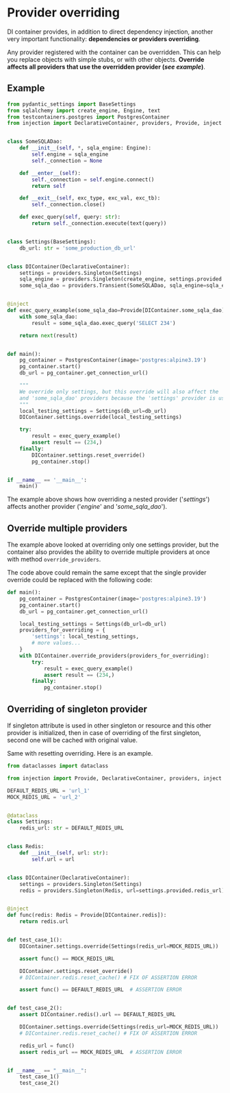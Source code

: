 # Provider overriding

DI container provides, in addition to direct dependency injection, another very important functionality:
**dependencies or providers overriding**.

Any provider registered with the container can be overridden.
This can help you replace objects with simple stubs, or with other objects.
**Override affects all providers that use the overridden provider (_see example_)**.

## Example

```python
from pydantic_settings import BaseSettings
from sqlalchemy import create_engine, Engine, text
from testcontainers.postgres import PostgresContainer
from injection import DeclarativeContainer, providers, Provide, inject


class SomeSQLADao:
    def __init__(self, *, sqla_engine: Engine):
        self.engine = sqla_engine
        self._connection = None

    def __enter__(self):
        self._connection = self.engine.connect()
        return self

    def __exit__(self, exc_type, exc_val, exc_tb):
        self._connection.close()

    def exec_query(self, query: str):
        return self._connection.execute(text(query))


class Settings(BaseSettings):
    db_url: str = 'some_production_db_url'


class DIContainer(DeclarativeContainer):
    settings = providers.Singleton(Settings)
    sqla_engine = providers.Singleton(create_engine, settings.provided.db_url)
    some_sqla_dao = providers.Transient(SomeSQLADao, sqla_engine=sqla_engine)


@inject
def exec_query_example(some_sqla_dao=Provide[DIContainer.some_sqla_dao]):
    with some_sqla_dao:
        result = some_sqla_dao.exec_query('SELECT 234')

    return next(result)


def main():
    pg_container = PostgresContainer(image='postgres:alpine3.19')
    pg_container.start()
    db_url = pg_container.get_connection_url()

    """
    We override only settings, but this override will also affect the 'sqla_engine'
    and 'some_sqla_dao' providers because the 'settings' provider is used by them!
    """
    local_testing_settings = Settings(db_url=db_url)
    DIContainer.settings.override(local_testing_settings)

    try:
        result = exec_query_example()
        assert result == (234,)
    finally:
        DIContainer.settings.reset_override()
        pg_container.stop()


if __name__ == '__main__':
    main()

```

The example above shows how overriding a nested provider ('_settings_')
affects another provider ('_engine_' and '_some_sqla_dao_').

## Override multiple providers

The example above looked at overriding only one settings provider,
but the container also provides the ability to override
multiple providers at once with method ```override_providers```.

The code above could remain the same except that
the single provider override could be replaced with the following code:

```python
def main():
    pg_container = PostgresContainer(image='postgres:alpine3.19')
    pg_container.start()
    db_url = pg_container.get_connection_url()

    local_testing_settings = Settings(db_url=db_url)
    providers_for_overriding = {
        'settings': local_testing_settings,
        # more values...
    }
    with DIContainer.override_providers(providers_for_overriding):
        try:
            result = exec_query_example()
            assert result == (234,)
        finally:
            pg_container.stop()
```

## Overriding of singleton provider
If singleton attribute is used in other singleton or resource and this other provider is initialized,
then in case of overriding of the first singleton, second one will be cached with original value.

Same with resetting overriding. Here is an example.

```python
from dataclasses import dataclass

from injection import Provide, DeclarativeContainer, providers, inject

DEFAULT_REDIS_URL = 'url_1'
MOCK_REDIS_URL = 'url_2'


@dataclass
class Settings:
    redis_url: str = DEFAULT_REDIS_URL


class Redis:
    def __init__(self, url: str):
        self.url = url


class DIContainer(DeclarativeContainer):
    settings = providers.Singleton(Settings)
    redis = providers.Singleton(Redis, url=settings.provided.redis_url)


@inject
def func(redis: Redis = Provide[DIContainer.redis]):
    return redis.url


def test_case_1():
    DIContainer.settings.override(Settings(redis_url=MOCK_REDIS_URL))

    assert func() == MOCK_REDIS_URL

    DIContainer.settings.reset_override()
    # DIContainer.redis.reset_cache() # FIX OF ASSERTION ERROR

    assert func() == DEFAULT_REDIS_URL  # ASSERTION ERROR


def test_case_2():
    assert DIContainer.redis().url == DEFAULT_REDIS_URL

    DIContainer.settings.override(Settings(redis_url=MOCK_REDIS_URL))
    # DIContainer.redis.reset_cache() # FIX OF ASSERTION ERROR

    redis_url = func()
    assert redis_url == MOCK_REDIS_URL  # ASSERTION ERROR


if __name__ == "__main__":
    test_case_1()
    test_case_2()

```
